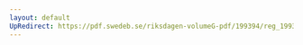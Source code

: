 ```yaml
---
layout: default
UpRedirect: https://pdf.swedeb.se/riksdagen-volumeG-pdf/199394/reg_199394/reg_199394_0081.pdf
---
```

